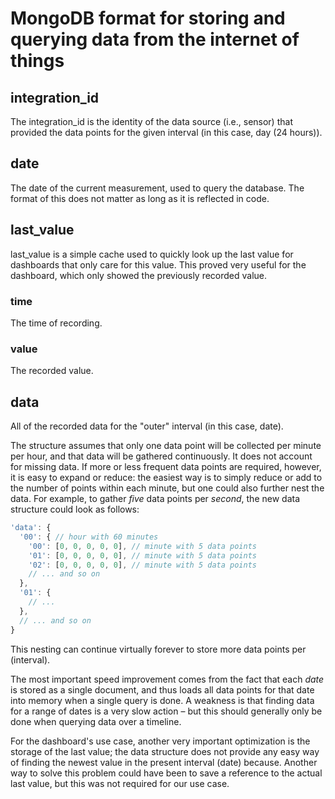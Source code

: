 # MongoDB format for storing and querying data from the internet of things

## integration_id

The integration_id is the identity of the data source (i.e., sensor) that provided the data points for the given interval (in this case, day (24 hours)).

## date

The date of the current measurement, used to query the database. The format of this does not matter as long as it is reflected in code.

## last_value

last_value is a simple cache used to quickly look up the last value for dashboards that only care for this value. This proved very useful for the dashboard, which only showed the previously recorded value.

### time

The time of recording.

### value

The recorded value.

## data

All of the recorded data for the "outer" interval (in this case, date).

The structure assumes that only one data point will be collected per minute per hour, and that data will be gathered continuously. It does not account for missing data. If more or less frequent data points are required, however, it is easy to expand or reduce: the easiest way is to simply reduce or add to the number of points within each minute, but one could also further nest the data. For example, to gather _five_ data points per _second_, the new data structure could look as follows:

```js 
'data': {
  '00': { // hour with 60 minutes
    '00': [0, 0, 0, 0, 0], // minute with 5 data points
    '01': [0, 0, 0, 0, 0], // minute with 5 data points
    '02': [0, 0, 0, 0, 0], // minute with 5 data points
    // ... and so on
  },
  '01': {
    // ...
  },
  // ... and so on
}
```

This nesting can continue virtually forever to store more data points per (interval).

The most important speed improvement comes from the fact that each _date_ is stored as a single document, and thus loads all data points for that date into memory when a single query is done. A weakness is that finding data for a range of dates is a very slow action – but this should generally only be done when querying data over a timeline.

For the dashboard's use case, another very important optimization is the storage of the last value; the data structure does not provide any easy way of finding the newest value in the present interval (date) because. Another way to solve this problem could have been to save a reference to the actual last value, but this was not required for our use case.

